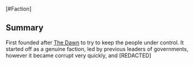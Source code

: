 [#Faction]

## Summary

First founded after [The Dawn](../Large%20Events/The%20Dawn.md) to try to keep the people under control. It started off as a genuine faction, led by previous leaders of governments, however it became corrupt very quickly, and [REDACTED]